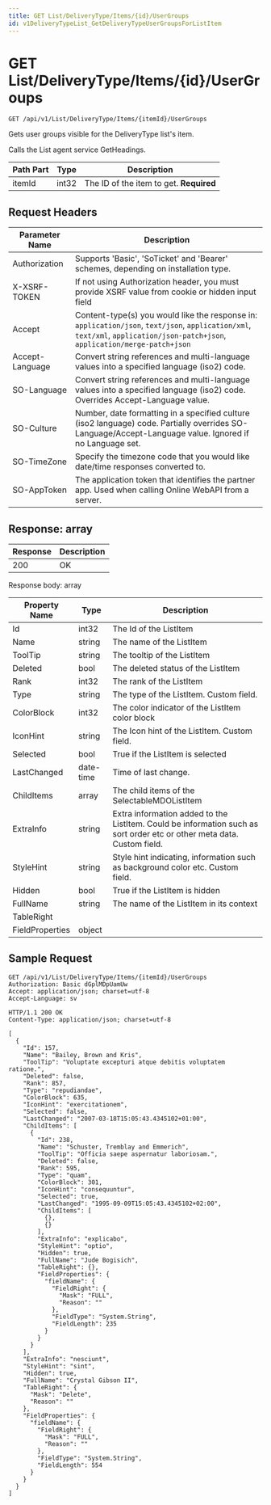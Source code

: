 ```yaml
---
title: GET List/DeliveryType/Items/{id}/UserGroups
id: v1DeliveryTypeList_GetDeliveryTypeUserGroupsForListItem
---
```


# GET List/DeliveryType/Items/{id}/UserGroups

```http
GET /api/v1/List/DeliveryType/Items/{itemId}/UserGroups
```

Gets user groups visible for the DeliveryType list's item.

Calls the List agent service GetHeadings.




| Path Part | Type | Description |
|-----------|------|-------------|
| itemId | int32 | The ID of the item to get. **Required** |



## Request Headers

| Parameter Name | Description |
|----------------|-------------|
| Authorization  | Supports 'Basic', 'SoTicket' and 'Bearer' schemes, depending on installation type. |
| X-XSRF-TOKEN   | If not using Authorization header, you must provide XSRF value from cookie or hidden input field |
| Accept         | Content-type(s) you would like the response in: `application/json`, `text/json`, `application/xml`, `text/xml`, `application/json-patch+json`, `application/merge-patch+json` |
| Accept-Language | Convert string references and multi-language values into a specified language (iso2) code. |
| SO-Language | Convert string references and multi-language values into a specified language (iso2) code. Overrides Accept-Language value. |
| SO-Culture | Number, date formatting in a specified culture (iso2 language) code. Partially overrides SO-Language/Accept-Language value. Ignored if no Language set. |
| SO-TimeZone | Specify the timezone code that you would like date/time responses converted to. |
| SO-AppToken | The application token that identifies the partner app. Used when calling Online WebAPI from a server. |


## Response: array



| Response | Description |
|----------------|-------------|
| 200 | OK |

Response body: array

| Property Name | Type |  Description |
|----------------|------|--------------|
| Id | int32 | The Id of the ListItem |
| Name | string | The name of the ListItem |
| ToolTip | string | The tooltip of the ListItem |
| Deleted | bool | The deleted status of the ListItem |
| Rank | int32 | The rank of the ListItem |
| Type | string | The type of the ListItem. Custom field. |
| ColorBlock | int32 | The color indicator of the ListItem color block |
| IconHint | string | The Icon hint of the ListItem. Custom field. |
| Selected | bool | True if the ListItem is selected |
| LastChanged | date-time | Time of last change. |
| ChildItems | array | The child items of the SelectableMDOListItem |
| ExtraInfo | string | Extra information added to the ListItem. Could be information such as sort order etc or other meta data. Custom field. |
| StyleHint | string | Style hint indicating, information such as background color etc. Custom field. |
| Hidden | bool | True if the ListItem is hidden |
| FullName | string | The name of the ListItem in its context |
| TableRight |  |  |
| FieldProperties | object |  |

## Sample Request

```http!
GET /api/v1/List/DeliveryType/Items/{itemId}/UserGroups
Authorization: Basic dGplMDpUamUw
Accept: application/json; charset=utf-8
Accept-Language: sv
```

```http_
HTTP/1.1 200 OK
Content-Type: application/json; charset=utf-8

[
  {
    "Id": 157,
    "Name": "Bailey, Brown and Kris",
    "ToolTip": "Voluptate excepturi atque debitis voluptatem ratione.",
    "Deleted": false,
    "Rank": 857,
    "Type": "repudiandae",
    "ColorBlock": 635,
    "IconHint": "exercitationem",
    "Selected": false,
    "LastChanged": "2007-03-18T15:05:43.4345102+01:00",
    "ChildItems": [
      {
        "Id": 238,
        "Name": "Schuster, Tremblay and Emmerich",
        "ToolTip": "Officia saepe aspernatur laboriosam.",
        "Deleted": false,
        "Rank": 595,
        "Type": "quam",
        "ColorBlock": 301,
        "IconHint": "consequuntur",
        "Selected": true,
        "LastChanged": "1995-09-09T15:05:43.4345102+02:00",
        "ChildItems": [
          {},
          {}
        ],
        "ExtraInfo": "explicabo",
        "StyleHint": "optio",
        "Hidden": true,
        "FullName": "Jude Bogisich",
        "TableRight": {},
        "FieldProperties": {
          "fieldName": {
            "FieldRight": {
              "Mask": "FULL",
              "Reason": ""
            },
            "FieldType": "System.String",
            "FieldLength": 235
          }
        }
      }
    ],
    "ExtraInfo": "nesciunt",
    "StyleHint": "sint",
    "Hidden": true,
    "FullName": "Crystal Gibson II",
    "TableRight": {
      "Mask": "Delete",
      "Reason": ""
    },
    "FieldProperties": {
      "fieldName": {
        "FieldRight": {
          "Mask": "FULL",
          "Reason": ""
        },
        "FieldType": "System.String",
        "FieldLength": 554
      }
    }
  }
]
```